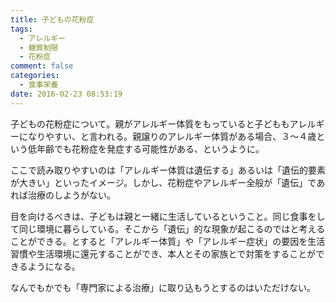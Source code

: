 ```yaml
---
title: 子どもの花粉症
tags:
  - アレルギー
  - 糖質制限
  - 花粉症
comment: false
categories:
  - 食事栄養
date: 2016-02-23 08:53:19
---
```


子どもの花粉症について。親がアレルギー体質をもっていると子どももアレルギーになりやすい、と言われる。親譲りのアレルギー体質がある場合、３〜４歳という低年齢でも花粉症を発症する可能性がある、というように。

ここで読み取りやすいのは「アレルギー体質は遺伝する」あるいは「遺伝的要素が大きい」といったイメージ。しかし、花粉症やアレルギー全般が「遺伝」であれば治療のしようがない。

目を向けるべきは、子どもは親と一緒に生活しているということ。同じ食事をして同じ環境に暮らしている。そこから「遺伝」的な現象が起こるのではと考えることができる。とすると「アレルギー体質」や「アレルギー症状」の要因を生活習慣や生活環境に還元することができ、本人とその家族とで対策をすることができるようになる。

なんでもかでも「専門家による治療」に取り込もうとするのはいただけない。